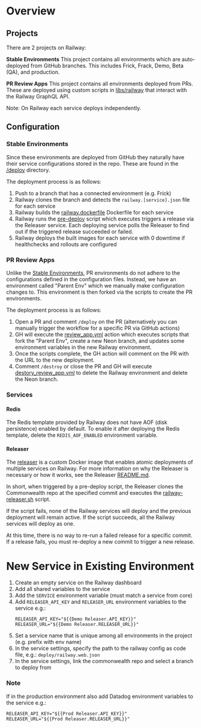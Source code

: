 # Overview

## Projects
There are 2 projects on Railway:

**Stable Environments**
This project contains all environments which are auto-deployed from GitHub branches. This includes
Frick, Frack, Demo, Beta (QA), and production.

**PR Review Apps**
This project contains all environments deployed from PRs. These are deployed using custom scripts
in [libs/railway](../libs/railway) that interact with the Railway GraphQL API.

Note: On Railway each service deploys independently.

## Configuration

### Stable Environments

Since these environments are deployed from GitHub they naturally have their service configurations
stored in the repo. These are found in the [/deploy](../deploy) directory.

The deployment process is as follows:
1. Push to a branch that has a connected environment (e.g. Frick)
2. Railway clones the branch and detects the `railway.[service].json` file for each service
3. Railway builds the [railway.dockerfile](../railway.dockerfile) Dockerfile for each service
4. Railway runs the [pre-deploy](../packages/commonwealth/server/scripts/pre-deploy.ts) script which
executes triggers a release via the Releaser service. Each deploying service polls the Releaser to
find out if the triggered release succeeded or failed.
5. Railway deploys the built images for each service with 0 downtime if healthchecks and rollouts are configured

### PR Review Apps

Unlike the [Stable Environments](#Stable-Environments), PR environments do not adhere to the configurations defined
in the configuration files. Instead, we have an environment called "Parent Env" which we manually make configuration
changes to. This environment is then forked via the scripts to create the PR environments.

The deployment process is as follows:
1. Open a PR and comment `/deploy` on the PR (alternatively you can manually trigger the 
workflow for a specific PR via GitHub actions)
2. GH will execute the [review_app.yml](../.github/workflows/review_app.yml) action which executes scripts
that fork the "Parent Env", create a new Neon branch, and updates some environment variables in 
the new Railway environment.
3. Once the scripts complete, the GH action will comment on the PR with the URL to the new deployment.
4. Comment `/destroy` or close the PR and GH will execute [destory_review_app.yml](../.github/workflows/destroy_review_app.yml)
to delete the Railway environment and delete the Neon branch.

### Services

#### Redis

The Redis template provided by Railway does not have AOF (disk persistence)
enabled by default. To enable it after deploying the Redis template, delete
the `REDIS_AOF_ENABLED` environment variable.

#### Releaser

The [releaser](https://github.com/timolegros/railway-git-releaser) is a custom Docker image that enables atomic deployments of multiple services
on Railway. For more information on why the Releaser is necessary or how it works,
see the Releaser [README.md](https://github.com/timolegros/railway-git-releaser/blob/main/README.md).

In short, when triggered by a pre-deploy script, the Releaser clones the Commonwealth repo
at the specified commit and executes the [railway-releaser.sh](../scripts/railway-releaser.sh) script.

If the script fails, none of the Railway services will deploy and the previous
deployment will remain active. If the script succeeds, all the Railway services will deploy as one.

At this time, there is no way to re-run a failed release for a specific commit. If a release fails,
you must re-deploy a new commit to trigger a new release.

# New Service in Existing Environment
1. Create an empty service on the Railway dashboard
2. Add all shared variables to the service
3. Add the `SERVICE` environment variable (must match a service from core)
4. Add `RELEASER_API_KEY` and `RELEASER_URL` environment variables to the service e.g.:
    ```
    RELEASER_API_KEY="${{Demo Releaser.API_KEY}}"
    RELEASER_URL="${{Demo Releaser.RELEASER_URL}}"
    ```
5. Set a service name that is unique among all environments in the project (e.g. prefix with env name)
6. In the service settings, specify the path to the railway config as code file, e.g.:
`deploy/railway.web.json`
7. In the service settings, link the commonwealth repo and select a branch to deploy from

### Note

If in the production environment also add Datadog environment variables to the service e.g.:
```
RELEASER_API_KEY="${{Prod Releaser.API_KEY}}"
RELEASER_URL="${{Prod Releaser.RELEASER_URL}}"
```
